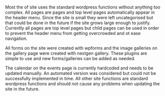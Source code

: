 Most the of site uses the standard wordpress functions without anything too complex. All pages are pages and top level pages automatically appear in the header menu. Since the site is small they were left uncategorised but that could be done in the future if the site grows large enough to justify. Currently all pages are top level pages but child pages can be used in order to prevent the header menu from getting overcrowded and ot ease navigation.

All forms on the site were created with wpforms and the image galleries on the gallery page were created with nextgen gallery. These plugins are simple to use and new forms/galleries can be added as needed. 

The calendar on the events page is currently hardcoded and needs to be updated manually. An automated version was considered but could not be successfully implemented in time. All other site functions are standard wordpress functions and should not cause any problems when updating the site in the future.

